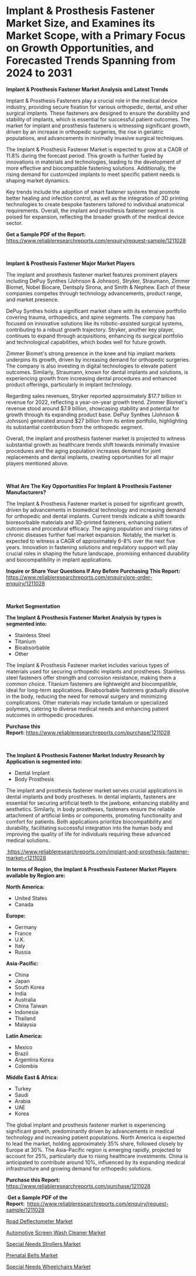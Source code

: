 <p><h1>Implant & Prosthesis Fastener Market Size, and Examines its Market Scope, with a Primary Focus on Growth Opportunities, and Forecasted Trends Spanning from 2024 to 2031</h1></p><p><strong>Implant & Prosthesis Fastener Market Analysis and Latest Trends</strong></p>
<p><p>Implant & Prosthesis Fasteners play a crucial role in the medical device industry, providing secure fixation for various orthopedic, dental, and other surgical implants. These fasteners are designed to ensure the durability and stability of implants, which is essential for successful patient outcomes. The market for implant and prosthesis fasteners is witnessing significant growth, driven by an increase in orthopedic surgeries, the rise in geriatric populations, and advancements in minimally invasive surgical techniques.</p><p>The Implant & Prosthesis Fastener Market is expected to grow at a CAGR of 11.8% during the forecast period. This growth is further fueled by innovations in materials and technologies, leading to the development of more effective and biocompatible fastening solutions. Additionally, the rising demand for customized implants to meet specific patient needs is shaping market dynamics. </p><p>Key trends include the adoption of smart fastener systems that promote better healing and infection control, as well as the integration of 3D printing technologies to create bespoke fasteners tailored to individual anatomical requirements. Overall, the implant and prosthesis fastener segment is poised for expansion, reflecting the broader growth of the medical device sector.</p></p>
<p><strong>Get a Sample PDF of the Report:&nbsp;</strong> <a href="https://www.reliableresearchreports.com/enquiry/request-sample/1211028?utm_campaign=38&utm_medium=2&utm_source=Github&utm_content=ia&utm_term=05102024&utm_id=implant-prosthesis-fastener">https://www.reliableresearchreports.com/enquiry/request-sample/1211028</a></p>
<p>&nbsp;</p>
<p><strong>Implant & Prosthesis Fastener Major Market Players</strong></p>
<p><p>The implant and prosthesis fastener market features prominent players including DePuy Synthes (Johnson & Johnson), Stryker, Straumann, Zimmer Biomet, Nobel Biocare, Dentsply Sirona, and Smith & Nephew. Each of these companies competes through technology advancements, product range, and market presence.</p><p>DePuy Synthes holds a significant market share with its extensive portfolio covering trauma, orthopedics, and spine segments. The company has focused on innovative solutions like its robotic-assisted surgical systems, contributing to a robust growth trajectory. Stryker, another key player, continues to expand through acquisitions, enhancing its surgical portfolio and technological capabilities, which bodes well for future growth.</p><p>Zimmer Biomet's strong presence in the knee and hip implant markets underpins its growth, driven by increasing demand for orthopedic surgeries. The company is also investing in digital technologies to elevate patient outcomes. Similarly, Straumann, known for dental implants and solutions, is experiencing growth from increasing dental procedures and enhanced product offerings, particularly in implant technology.</p><p>Regarding sales revenues, Stryker reported approximately $17.7 billion in revenue for 2022, reflecting a year-on-year growth trend. Zimmer Biomet's revenue stood around $7.9 billion, showcasing stability and potential for growth through its expanding product base. DePuy Synthes (Johnson & Johnson) generated around $27 billion from its entire portfolio, highlighting its substantial contribution from the orthopedic segment.</p><p>Overall, the implant and prosthesis fastener market is projected to witness substantial growth as healthcare trends shift towards minimally invasive procedures and the aging population increases demand for joint replacements and dental implants, creating opportunities for all major players mentioned above.</p></p>
<p>&nbsp;</p>
<p><strong>What Are The Key Opportunities For Implant & Prosthesis Fastener Manufacturers?</strong></p>
<p><p>The Implant & Prosthesis Fastener market is poised for significant growth, driven by advancements in biomedical technology and increasing demand for orthopedic and dental implants. Current trends indicate a shift towards bioresorbable materials and 3D-printed fasteners, enhancing patient outcomes and procedural efficacy. The aging population and rising rates of chronic diseases further fuel market expansion. Notably, the market is expected to witness a CAGR of approximately 6-8% over the next five years. Innovation in fastening solutions and regulatory support will play crucial roles in shaping the future landscape, promising enhanced durability and biocompatibility in implant applications.</p></p>
<p><strong>Inquire or Share Your Questions If Any Before Purchasing This Report:</strong> <a href="https://www.reliableresearchreports.com/enquiry/pre-order-enquiry/1211028?utm_campaign=38&utm_medium=2&utm_source=Github&utm_content=ia&utm_term=05102024&utm_id=implant-prosthesis-fastener">https://www.reliableresearchreports.com/enquiry/pre-order-enquiry/1211028</a></p>
<p>&nbsp;</p>
<p><strong>Market Segmentation</strong></p>
<p><strong>The Implant & Prosthesis Fastener Market Analysis by types is segmented into:</strong></p>
<p><ul><li>Stainless Steel</li><li>Titanium</li><li>Bioabsorbable</li><li>Other</li></ul></p>
<p><p>The Implant & Prosthesis Fastener market includes various types of materials used for securing orthopedic implants and prostheses. Stainless steel fasteners offer strength and corrosion resistance, making them a common choice. Titanium fasteners are lightweight and biocompatible, ideal for long-term applications. Bioabsorbable fasteners gradually dissolve in the body, reducing the need for removal surgery and minimizing complications. Other materials may include tantalum or specialized polymers, catering to diverse medical needs and enhancing patient outcomes in orthopedic procedures.</p></p>
<p><strong>Purchase this Report:&nbsp;</strong><a href="https://www.reliableresearchreports.com/purchase/1211028?utm_campaign=38&utm_medium=2&utm_source=Github&utm_content=ia&utm_term=05102024&utm_id=implant-prosthesis-fastener">https://www.reliableresearchreports.com/purchase/1211028</a></p>
<p>&nbsp;</p>
<p><strong>The Implant & Prosthesis Fastener Market Industry Research by Application is segmented into:</strong></p>
<p><ul><li>Dental Implant</li><li>Body Prosthesis</li></ul></p>
<p><p>The implant and prosthesis fastener market serves crucial applications in dental implants and body prostheses. In dental implants, fasteners are essential for securing artificial teeth to the jawbone, enhancing stability and aesthetics. Similarly, in body prostheses, fasteners ensure the reliable attachment of artificial limbs or components, promoting functionality and comfort for patients. Both applications prioritize biocompatibility and durability, facilitating successful integration into the human body and improving the quality of life for individuals requiring these advanced medical solutions.</p></p>
<p><a href="https://www.reliableresearchreports.com/implant-and-prosthesis-fastener-market-r1211028?utm_campaign=38&utm_medium=2&utm_source=Github&utm_content=ia&utm_term=05102024&utm_id=implant-prosthesis-fastener">&nbsp;https://www.reliableresearchreports.com/implant-and-prosthesis-fastener-market-r1211028</a></p>
<p><strong>In terms of Region, the Implant & Prosthesis Fastener Market Players available by Region are:</strong></p>
<p>
    <p> <strong> North America: </strong>
        <ul>
            <li>United States</li>
            <li>Canada</li>
        </ul>
        </p> 
    <p> <strong> Europe: </strong>
        <ul>
            <li>Germany</li>
            <li>France</li>
            <li>U.K.</li>
            <li>Italy</li>
            <li>Russia</li>
        </ul>
        </p> 
    <p> <strong> Asia-Pacific: </strong>
        <ul>
            <li>China</li>
            <li>Japan</li>
            <li>South Korea</li>
            <li>India</li>
            <li>Australia</li>
            <li>China Taiwan</li>
            <li>Indonesia</li>
            <li>Thailand</li>
            <li>Malaysia</li>
        </ul>
        </p> 
    <p> <strong> Latin America: </strong>
        <ul>
            <li>Mexico</li>
            <li>Brazil</li>
            <li>Argentina Korea</li>
            <li>Colombia</li>
        </ul>
        </p> 
    <p> <strong> Middle East & Africa: </strong>
        <ul>
            <li>Turkey</li>
            <li>Saudi</li>
            <li>Arabia</li>
            <li>UAE</li>
            <li>Korea</li>
        </ul>
    </p>
    </p>
<p><p>The global implant and prosthesis fastener market is experiencing significant growth, predominantly driven by advancements in medical technology and increasing patient populations. North America is expected to lead the market, holding approximately 35% share, followed closely by Europe at 30%. The Asia-Pacific region is emerging rapidly, projected to account for 25%, particularly due to rising healthcare investments. China is anticipated to contribute around 10%, influenced by its expanding medical infrastructure and growing demand for orthopedic solutions.</p></p>
<p><strong>Purchase this Report: </strong><a href="https://www.reliableresearchreports.com/purchase/1211028?utm_campaign=38&utm_medium=2&utm_source=Github&utm_content=ia&utm_term=05102024&utm_id=implant-prosthesis-fastener">https://www.reliableresearchreports.com/purchase/1211028</a></p>
<p>&nbsp;<strong>Get a Sample PDF of the Report:&nbsp;&nbsp;</strong><a href="https://www.reliableresearchreports.com/enquiry/request-sample/1211028?utm_campaign=38&utm_medium=2&utm_source=Github&utm_content=ia&utm_term=05102024&utm_id=implant-prosthesis-fastener">https://www.reliableresearchreports.com/enquiry/request-sample/1211028</a></p>
<p><strong></strong></p>
<p><p><a href="https://github.com/tacitam515l/Market-Research-Report-List-1/blob/main/road-deflectometer-market.md?utm_campaign=38&utm_medium=2&utm_source=Github&utm_content=ia&utm_term=05102024&utm_id=implant-prosthesis-fastener">Road Deflectometer Market</a></p><p><a href="https://github.com/JamesCox407/Market-Research-Report-List-1/blob/main/automotive-screen-wash-cleaner-market.md?utm_campaign=38&utm_medium=2&utm_source=Github&utm_content=ia&utm_term=05102024&utm_id=implant-prosthesis-fastener">Automotive Screen Wash Cleaner Market</a></p><p><a href="https://www.linkedin.com/pulse/regulatory-landscape-its-influence-global-special-needs-imfqe?utm_campaign=38&utm_medium=2&utm_source=Github&utm_content=ia&utm_term=05102024&utm_id=implant-prosthesis-fastener">Special Needs Strollers Market</a></p><p><a href="https://www.linkedin.com/pulse/prenatal-belts-market-overview-global-trends-future-prospects-lnrxc?utm_campaign=38&utm_medium=2&utm_source=Github&utm_content=ia&utm_term=05102024&utm_id=implant-prosthesis-fastener">Prenatal Belts Market</a></p><p><a href="https://www.linkedin.com/pulse/global-special-needs-wheelchairs-market-size-expected-experience-mrjne?utm_campaign=38&utm_medium=2&utm_source=Github&utm_content=ia&utm_term=05102024&utm_id=implant-prosthesis-fastener">Special Needs Wheelchairs Market</a></p></p>